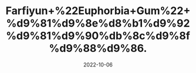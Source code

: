 ---
title: 'Farfiyun+%22Euphorbia+Gum%22+%d9%81%d9%8e%d8%b1%d9%92%d9%81%d9%90%db%8c%d9%8f%d9%88%d9%86.'
date: '2022-10-06' 
metatag: '' 
inventory: '0' 
draft: false 
# meta description 
shortDescripton: 'Euphorbia+is+used+for+breathing+disorders+including+asthma%2c+bronchitis%2c+and+chest+congestion.+It+is+also+used+for+mucus+in+the+nose+and+throat'
description: 'Herb'
longdescription: ''
featured: True
# product Price
price: '30.0'
# Product Short Description
shortDescription: 'Euphorbia+is+used+for+breathing+disorders+including+asthma%2c+bronchitis%2c+and+chest+congestion.+It+is+also+used+for+mucus+in+the+nose+and+throat'
productID: '594FC82C-962C-ED11-9968-005056B3A416'
type: 'products'
category: 'Herb' 
thumnailproduct: 'https://eraconnect.blob.core.windows.net/product-images/aminsaddiquidawakhana/594FC82C-962C-ED11-9968-005056B3A416.webp' 
images:
  - image: 'https://eraconnect.blob.core.windows.net/product-images/aminsaddiquidawakhana/594FC82C-962C-ED11-9968-005056B3A416.webp'  
Variants:
---